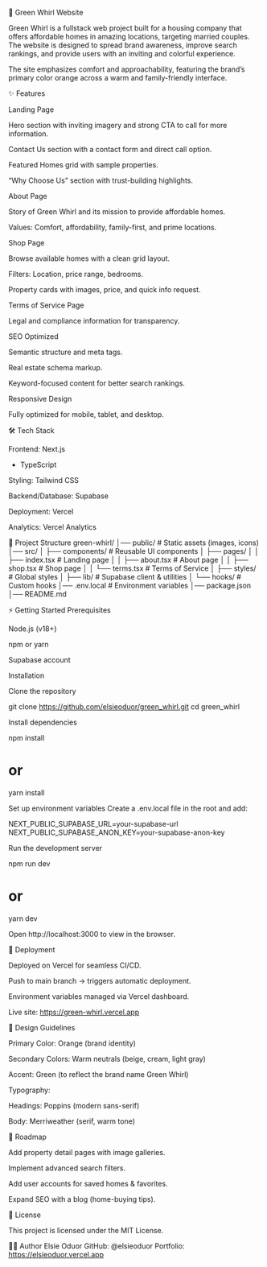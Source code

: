 🌿 Green Whirl Website

Green Whirl is a fullstack web project built for a housing company that offers affordable homes in amazing locations, targeting married couples. The website is designed to spread brand awareness, improve search rankings, and provide users with an inviting and colorful experience.

The site emphasizes comfort and approachability, featuring the brand’s primary color orange across a warm and family-friendly interface.

✨ Features

Landing Page

Hero section with inviting imagery and strong CTA to call for more information.

Contact Us section with a contact form and direct call option.

Featured Homes grid with sample properties.

“Why Choose Us” section with trust-building highlights.

About Page

Story of Green Whirl and its mission to provide affordable homes.

Values: Comfort, affordability, family-first, and prime locations.

Shop Page

Browse available homes with a clean grid layout.

Filters: Location, price range, bedrooms.

Property cards with images, price, and quick info request.

Terms of Service Page

Legal and compliance information for transparency.

SEO Optimized

Semantic structure and meta tags.

Real estate schema markup.

Keyword-focused content for better search rankings.

Responsive Design

Fully optimized for mobile, tablet, and desktop.

🛠 Tech Stack

Frontend: Next.js
 + TypeScript

Styling: Tailwind CSS

Backend/Database: Supabase

Deployment: Vercel

Analytics: Vercel Analytics

📂 Project Structure
green-whirl/
│── public/              # Static assets (images, icons)
│── src/
│   ├── components/      # Reusable UI components
│   ├── pages/
│   │   ├── index.tsx    # Landing page
│   │   ├── about.tsx    # About page
│   │   ├── shop.tsx     # Shop page
│   │   └── terms.tsx    # Terms of Service
│   ├── styles/          # Global styles
│   ├── lib/             # Supabase client & utilities
│   └── hooks/           # Custom hooks
│── .env.local           # Environment variables
│── package.json
│── README.md

⚡ Getting Started
Prerequisites

Node.js (v18+)

npm or yarn

Supabase account

Installation

Clone the repository

git clone https://github.com/elsieoduor/green_whirl.git
cd green_whirl


Install dependencies

npm install
# or
yarn install


Set up environment variables
Create a .env.local file in the root and add:

NEXT_PUBLIC_SUPABASE_URL=your-supabase-url
NEXT_PUBLIC_SUPABASE_ANON_KEY=your-supabase-anon-key


Run the development server

npm run dev
# or
yarn dev


Open http://localhost:3000
 to view in the browser.

🚀 Deployment

Deployed on Vercel for seamless CI/CD.

Push to main branch → triggers automatic deployment.

Environment variables managed via Vercel dashboard.

Live site: https://green-whirl.vercel.app

🎨 Design Guidelines

Primary Color: Orange (brand identity)

Secondary Colors: Warm neutrals (beige, cream, light gray)

Accent: Green (to reflect the brand name Green Whirl)

Typography:

Headings: Poppins (modern sans-serif)

Body: Merriweather (serif, warm tone)

📌 Roadmap

 Add property detail pages with image galleries.

 Implement advanced search filters.

 Add user accounts for saved homes & favorites.

 Expand SEO with a blog (home-buying tips).

📜 License

This project is licensed under the MIT License.

👩‍💻 Author
Elsie Oduor
GitHub: @elsieoduor
Portfolio: https://elsieoduor.vercel.app